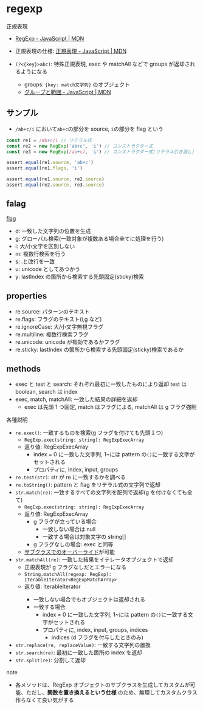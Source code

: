 # regexp

正規表現

- [RegExp \- JavaScript \| MDN](https://developer.mozilla.org/ja/docs/Web/JavaScript/Reference/Global_Objects/RegExp)
- 正規表現の仕様: [正規表現 \- JavaScript \| MDN](https://developer.mozilla.org/ja/docs/Web/JavaScript/Guide/Regular_Expressions)

- `(?<{key}>abc)`: 特殊正規表現, exec や matchAll などで groups が返却されるようになる
  - groups: `{key: match文字列}` のオブジェクト
  - [グループと範囲 \- JavaScript \| MDN](https://developer.mozilla.org/ja/docs/Web/JavaScript/Guide/Regular_Expressions/Groups_and_Ranges)

## サンプル

- `/ab+c/i` において`ab+c`の部分を source, `i`の部分を flag という

```js
const re1 = /ab+c/i // リテラル式
const re2 = new RegExp('ab+c', 'i') // コンストラクター式
const re3 = new RegExp(/ab+c/, 'i') // コンストラクター式(リテラル引き渡し)

assert.equal(re1.source, 'ab+c')
assert.equal(re1.flags, 'i')

assert.equal(re1.source, re2.source)
assert.equal(re2.source, re3.source)
```

## falag

[flag](https://developer.mozilla.org/ja/docs/Web/JavaScript/Guide/Regular_Expressions#advanced_searching_with_flags)

- d: 一致した文字列の位置を生成
- g: グローバル検索(一致対象が複数ある場合全てに処理を行う)
- i: 大/小文字を区別しない
- m: 複数行検索を行う
- s: .と改行を一致
- u: unicode としてあつかう
- y: lastIndex の箇所から検索する先頭固定(sticky)検索

## properties

- re.source: パターンのテキスト
- re.flags: フラグのテキスト(i,g など)
- re.ignoreCase: 大/小文字無視フラグ
- re.multiline: 複数行検索フラグ
- re.unicode: unicode が有効であるかフラグ
- re.sticky: lastIndex の箇所から検索する先頭固定(sticky)検索であるか

## methods

- exec と test と search: それぞれ最初に一致したものにより返却 test は boolean, search は index
- exec, match, matchAll: 一致した結果の詳細を返却
  - exec は先頭 1 つ固定, match はフラグによる, matchAll は g フラグ強制

各種説明

- `re.exec()`: 一致するものを検索(g フラグを付けても先頭１つ)
  - `RegExp.exec(string: string): RegExpExecArray`
  - 返り値: RegExpExecArray
    - index = 0 に一致した文字列, 1~には pattern の`()`に一致する文字がセットされる
    - プロパティに, index, input, groups
- `re.test(str)`: str が re に一致するかを調べる
- `re.toString()`: pattern と flag をリテラル式の文字列で返却
- `str.match(re)`: 一致するすべての文字列を配列で返却(g を付けなくても全て)
  - `RegExp.exec(string: string): RegExpExecArray`
  - 返り値: RegExpExecArray
    - g フラグが立っている場合
      - 一致しない場合は null
      - 一致する場合は対象文字の string[]
    - g フラグなしの場合: exec と同等
  - [サブクラスでのオーバーライド](https://developer.mozilla.org/ja/docs/Web/JavaScript/Reference/Global_Objects/RegExp/@@match#using_match_in_subclasses)が可能
- `str.matchAll(re)`: 一致した結果をイテレータオブジェクトで返却
  - 正規表現が g フラグなしだとエラーになる
  - `String.matchAll(regexp: RegExp): IterableIterator<RegExpMatchArray>`
  - 返り値: IterableIterator<RegExpMatchArray>
    - 一致しない場合でもオブジェクトは返却される
    - 一致する場合
      - index = 0 に一致した文字列, 1~には pattern の`()`に一致する文字がセットされる
      - プロパティに, index, input, groups, indices
        - indices (d フラグを付与したときのみ)
- `str.replace(re, replaceValue)`: 一致する文字列の置換
- `str.search(re)`: 最初に一致した箇所の index を返却
- `str.split(re)`: 分割して返却

note

- 各メソッドは、RegExp オブジェクトのサブクラスを生成してカスタムが可能、ただし、**関数を置き換えるという仕様** のため、無理してカスタムクラス作らなくて良い気がする
